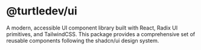 # @turtledev/ui

A modern, accessible UI component library built with React, Radix UI primitives, and TailwindCSS. This package provides a comprehensive set of reusable components following the shadcn/ui design system.
